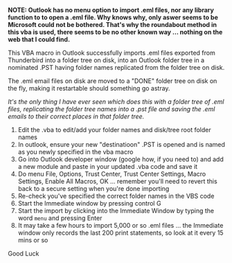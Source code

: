**NOTE: Outlook has no menu option to import .eml files, nor any library function to to open a .eml file. Why knows why, only aswer seems to be Microsoft could not be bothered.
That's why the roundabout method in this vba is used, there seems to be no other known way ... nothing on the web that I could find.**

This VBA macro in Outlook successfully imports .eml files exported from Thunderbird into a folder tree on disk,
into an Outlook folder tree in a nominated .PST having folder names replicated from the folder tree on disk.

The .eml email files on disk are moved to a "DONE" folder tree on disk on the fly, making it restartable should something go astray.

_It's the only thing I have ever seen which does this with a folder tree of .eml files, replicating the folder tree names into a .pst file and saving the .eml emails to their correct places in that folder tree._


1. Edit the .vba to edit/add your folder names and disk/tree root folder names
2. In outlook, ensure your new "destinatioon" .PST is opened and is named as you newly specified in the vba macro
3. Go into Outlook developer window (google how, if you need to) and add a new module and paste in your updated .vba code and save it
4. Do menu File, Options, Trust Center, Trust Center Settings, Macro Settings, Enable All Macros, OK ... remember you'll need to revert this back to a secure setting when you're done importing
5. Re-check you've specified the correct folder names in the VBS code
6. Start the Immediate window by pressing control G
7. Start the import by clicking into the Immediate Window by typing the word `menu` and pressing Enter
8. It may take a few hours to import 5,000 or so .eml files ... the Immediate window only records the last 200 print statements, so look at it every 15 mins or so

Good Luck
